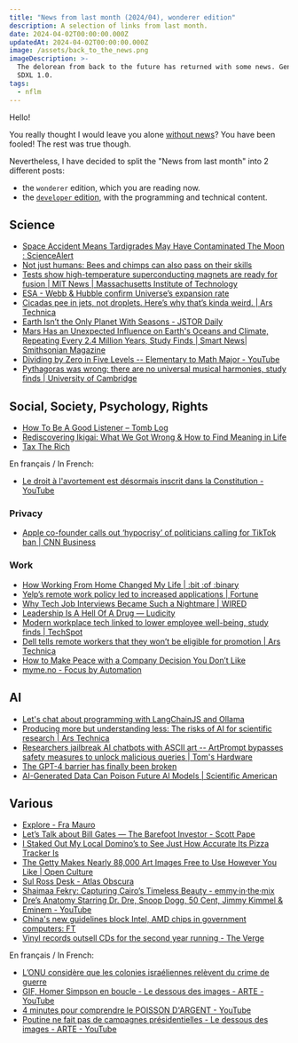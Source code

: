 ```yaml
---
title: "News from last month (2024/04), wonderer edition"
description: A selection of links from last month.
date: 2024-04-02T00:00:00.000Z
updatedAt: 2024-04-02T00:00:00.000Z
image: /assets/back_to_the_news.png
imageDescription: >-
  The delorean from back to the future has returned with some news. Generated with
  SDXL 1.0.
tags:
  - nflm
---
```


Hello!

You really thought I would leave you alone [without news](/news-from-last-month-202404-edition-nope)? You have been fooled! The rest was true though.

Nevertheless, I have decided to split the "News from last month" into 2 different posts:

- the `wonderer` edition, which you are reading now.
- the [`developer` edition](/news-from-last-month-202404-developer-edition), with the programming and technical content.

## Science

- [Space Accident Means Tardigrades May Have Contaminated The Moon : ScienceAlert](https://www.sciencealert.com/space-accident-means-tardigrades-may-have-contaminated-the-moon) <!-- TAGS: 202403,science -->
- [Not just humans: Bees and chimps can also pass on their skills](https://phys.org/news/2024-03-humans-bees-chimps-skills.html) <!-- TAGS: 202403,science -->
- [Tests show high-temperature superconducting magnets are ready for fusion | MIT News | Massachusetts Institute of Technology](https://news.mit.edu/2024/tests-show-high-temperature-superconducting-magnets-fusion-ready-0304) <!-- TAGS: 202403,science -->
- [ESA - Webb & Hubble confirm Universe’s expansion rate](https://www.esa.int/ESA_Multimedia/Images/2024/03/Webb_Hubble_confirm_Universe_s_expansion_rate) <!-- TAGS: 202403,science -->
- [Cicadas pee in jets, not droplets. Here’s why that’s kinda weird. | Ars Technica](https://arstechnica.com/science/2024/03/study-cicadas-pee-in-jets-not-droplets-heres-why-thats-kinda-weird/) <!-- TAGS: 202403,science -->
- [Earth Isn’t the Only Planet With Seasons - JSTOR Daily](https://daily.jstor.org/earth-isnt-the-only-planet-with-seasons/) <!-- TAGS: 202403,science -->
- [Mars Has an Unexpected Influence on Earth's Oceans and Climate, Repeating Every 2.4 Million Years, Study Finds | Smart News| Smithsonian Magazine](https://www.smithsonianmag.com/smart-news/mars-has-an-unexpected-influence-on-earths-oceans-and-climate-repeating-every-24-million-years-study-finds-180983952/) <!-- TAGS: 202403,science -->
- [Dividing by Zero in Five Levels -- Elementary to Math Major - YouTube](https://www.youtube.com/watch?v=dHdg1yn1SgE) <!-- TAGS: 202403,science -->
- [Pythagoras was wrong: there are no universal musical harmonies, study finds | University of Cambridge](https://www.cam.ac.uk/research/news/pythagoras-was-wrong-there-are-no-universal-musical-harmonies-study-finds) <!-- TAGS: 202403,science -->

## Social, Society, Psychology, Rights

- [How To Be A Good Listener – Tomb Log](https://tomblog.rip/the-myth-of-the-good-listener/) <!-- TAGS: 202403,social -->
- [Rediscovering Ikigai: What We Got Wrong & How to Find Meaning in Life](https://nesslabs.com/ikigai) <!-- TAGS: 202403,social -->
- [Tax The Rich](https://www.tax-the-rich.eu) <!-- TAGS: 202403,social -->

En français / In French:

- [Le droit à l'avortement est désormais inscrit dans la Constitution - YouTube](https://www.youtube.com/watch?v=Xf74eGQbVKU) <!-- TAGS: 202403,fr,social -->

### Privacy

- [Apple co-founder calls out ‘hypocrisy’ of politicians calling for TikTok ban | CNN Business](https://edition.cnn.com/videos/business/2024/03/23/steve-wozniak-apple-cofounder-tiktok-lcl-sot-vpx.cnn) <!-- TAGS: 202403,privacy -->

### Work

- [How Working From Home Changed My Life | :bit :of :binary](https://bitofbinary.com/how-working-from-home-changed-my-life/) <!-- TAGS: 202403,work -->
- [Yelp’s remote work policy led to increased applications | Fortune](https://fortune.com/2024/02/29/yelp-remote-policy-higher-worker-satisfaction/) <!-- TAGS: 202403,work -->
- [Why Tech Job Interviews Became Such a Nightmare | WIRED](https://www.wired.com/story/why-tech-job-interviews-became-such-a-nightmare/) <!-- TAGS: 202403,work -->
- [Leadership Is A Hell Of A Drug — Ludicity](https://ludic.mataroa.blog/blog/leadership-is-a-hell-of-a-drug/) <!-- TAGS: 202403,work -->
- [Modern workplace tech linked to lower employee well-being, study finds | TechSpot](https://www.techspot.com/news/102248-modern-workplace-tech-linked-lower-employee-well-study.html) <!-- TAGS: 202403,work -->
- [Dell tells remote workers that they won’t be eligible for promotion | Ars Technica](https://arstechnica.com/information-technology/2024/03/dell-tells-remote-workers-that-they-wont-be-eligible-for-promotion/) <!-- TAGS: 202403,work -->
- [How to Make Peace with a Company Decision You Don’t Like](https://hbr.org/2024/02/how-to-make-peace-with-a-company-decision-you-dont-like) <!-- TAGS: 202403,work -->
- [myme.no - Focus by Automation](https://myme.no/posts/2024-03-19-focus-by-automation.html) <!-- TAGS: 202403,work -->

## AI

- [Let's chat about programming with LangChainJS and Ollama](https://k33g.hashnode.dev/lets-chat-about-programming-with-langchainjs-and-ollama) <!-- TAGS: 202403,ai -->
- [Producing more but understanding less: The risks of AI for scientific research | Ars Technica](https://arstechnica.com/science/2024/03/producing-more-but-understanding-less-the-risks-of-ai-for-scientific-research/) <!-- TAGS: 202403,ai -->
- [Researchers jailbreak AI chatbots with ASCII art -- ArtPrompt bypasses safety measures to unlock malicious queries | Tom's Hardware](https://www.tomshardware.com/tech-industry/artificial-intelligence/researchers-jailbreak-ai-chatbots-with-ascii-art-artprompt-bypasses-safety-measures-to-unlock-malicious-queries) <!-- TAGS: 202403,ai -->
- [The GPT-4 barrier has finally been broken](https://simonwillison.net/2024/Mar/8/gpt-4-barrier/) <!-- TAGS: 202403,ai -->
- [AI-Generated Data Can Poison Future AI Models | Scientific American](https://www.scientificamerican.com/article/ai-generated-data-can-poison-future-ai-models/) <!-- TAGS: 202403,ai -->

## Various

- [Explore - Fra Mauro](https://mostre.museogalileo.it/framauro/en/interactive-exploration/explore.html) <!-- TAGS: 202403,various -->
- [Let’s Talk about Bill Gates — The Barefoot Investor - Scott Pape](https://www.barefootinvestor.com/articles/lets-talk-about-bill-gates) <!-- TAGS: 202403,various -->
- [I Staked Out My Local Domino’s to See Just How Accurate Its Pizza Tracker Is](https://melmagazine.com/en-us/story/i-staked-out-my-local-dominos-to-see-just-how-accurate-its-pizza-tracker-is) <!-- TAGS: 202403,various -->
- [The Getty Makes Nearly 88,000 Art Images Free to Use However You Like | Open Culture](https://www.openculture.com/2024/03/the-getty-makes-nearly-88000-art-images-free-to-use-however-you-like.html) <!-- TAGS: 202403,various -->
- [Sul Ross Desk - Atlas Obscura](https://www.atlasobscura.com/places/sul-ross-desk-alpine-texas) <!-- TAGS: 202403,various -->
- [Shaimaa Fekry: Capturing Cairo’s Timeless Beauty - emmy·in·the·mix](https://emmyinthemix.com/shaimaa-fekry-capturing-cairos-timeless-beauty/) <!-- TAGS: 202403,various -->
- [Dre’s Anatomy Starring Dr. Dre, Snoop Dogg, 50 Cent, Jimmy Kimmel & Eminem - YouTube](https://www.youtube.com/watch?v=mUBXUyRoQco) <!-- TAGS: 202403,various -->
- [China's new guidelines block Intel, AMD chips in government computers: FT](https://www.cnbc.com/2024/03/25/chinas-new-guidelines-will-block-intel-and-amd-chips-in-government-computers-ft.html) <!-- TAGS: 202403,various -->
- [Vinyl records outsell CDs for the second year running - The Verge](https://www.theverge.com/2024/3/26/24112369/riaa-2023-music-revenue-streaming-vinyl-cds-physical-media) <!-- TAGS: 202403,various -->

En français / In French:

- [L’ONU considère que les colonies israéliennes relèvent du crime de guerre](https://www.lemonde.fr/international/article/2024/03/09/l-onu-considere-que-les-colonies-israeliennes-relevent-du-crime-de-guerre_6221002_3210.html) <!-- TAGS: 202403,fr,various -->
- [GIF, Homer Simpson en boucle - Le dessous des images - ARTE - YouTube](https://www.youtube.com/watch?v=zlKiL5mku_0) <!-- TAGS: 202403,fr,various -->
- [4 minutes pour comprendre le POISSON D'ARGENT - YouTube](https://www.youtube.com/watch?v=ZnHggalJFdI) <!-- TAGS: 202403,fr,various -->
- [Poutine ne fait pas de campagnes présidentielles - Le dessous des images - ARTE - YouTube](https://www.youtube.com/watch?v=ckvGbNFo5cY) <!-- TAGS: 202403,fr,various -->
